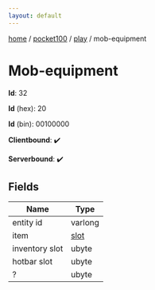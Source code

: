 ```yaml
---
layout: default
---
```


[home](/)  /  [pocket100](/protocol/pocket100)  /  [play](/protocol/pocket100/play)  /  mob-equipment

# Mob-equipment

**Id**: 32

**Id** (hex): 20

**Id** (bin): 00100000

**Clientbound**: ✔️

**Serverbound**: ✔️

## Fields

Name | Type
---|---
entity id | varlong
item | [slot](/protocol/pocket100/types/slot)
inventory slot | ubyte
hotbar slot | ubyte
? | ubyte

